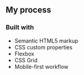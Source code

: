 

## My process

### Built with

- Semantic HTML5 markup
- CSS custom properties
- Flexbox
- CSS Grid
- Mobile-first workflow
